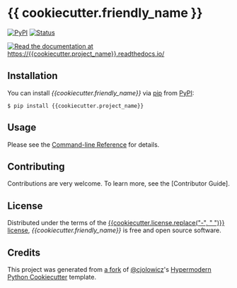 # {{ cookiecutter.friendly_name }}

[![PyPI](https://img.shields.io/pypi/v/{{cookiecutter.project_name}}.svg)][pypi status]
[![Status](https://img.shields.io/pypi/status/{{cookiecutter.project_name}}.svg)][pypi status]

[![Read the documentation at https://{{cookiecutter.project_name}}.readthedocs.io/](https://img.shields.io/readthedocs/{{cookiecutter.project_name}}/latest.svg?label=Read%20the%20Docs)][read the docs]


[pypi status]: https://pypi.org/project/{{cookiecutter.project_name}}/
[read the docs]: https://{{cookiecutter.project_name}}.readthedocs.io/


## Installation

You can install _{{cookiecutter.friendly_name}}_ via [pip] from [PyPI]:

```console
$ pip install {{cookiecutter.project_name}}
```

## Usage

Please see the [Command-line Reference] for details.

## Contributing

Contributions are very welcome.
To learn more, see the [Contributor Guide].

## License

Distributed under the terms of the [{{cookiecutter.license.replace("-", " ")}} license][license],
_{{cookiecutter.friendly_name}}_ is free and open source software.


## Credits

This project was generated from [a fork][hypermodern-fork] of [@cjolowicz]'s [Hypermodern Python Cookiecutter] template.

[hypermodern-fork]: https://github.com/StefansM/cookiecutter-hypermodern-python/
[@cjolowicz]: https://github.com/cjolowicz
[pypi]: https://pypi.org/
[hypermodern python cookiecutter]: https://github.com/cjolowicz/cookiecutter-hypermodern-python
[pip]: https://pip.pypa.io/

<!-- github-only -->

[license]: https://github.com/{{cookiecutter.github_user}}/{{cookiecutter.project_name}}/blob/main/LICENSE
[command-line reference]: https://{{cookiecutter.project_name}}.readthedocs.io/en/latest/usage.html
